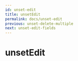 ```yaml
---
id: unset-edit
title: unsetEdit
permalink: docs/unset-edit
previous: unset-delete-multiple
next: unset-edit-fields
---
```


# unsetEdit

